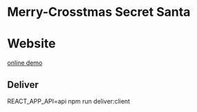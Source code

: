 # Merry-Crosstmas Secret Santa

# Website

[online demo](http://samuelmartineau.com/merry-crosstmas/)

## Deliver

REACT_APP_API=api npm run deliver:client
